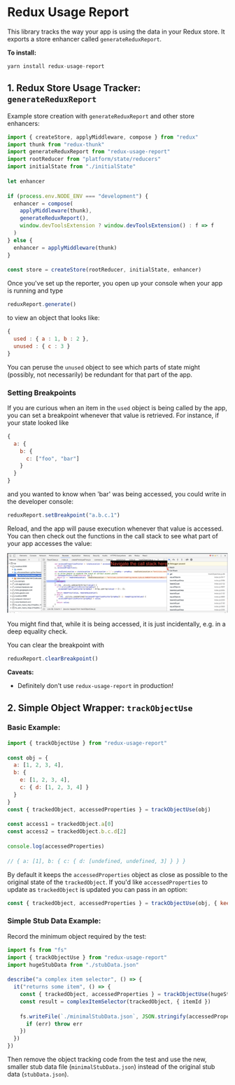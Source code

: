 # Redux Usage Report

This library tracks the way your app is using the data in your Redux store.
It exports a store enhancer called `generateReduxReport`.

**To install:**

```js
yarn install redux-usage-report
```

## 1. Redux Store Usage Tracker: `generateReduxReport`

Example store creation with `generateReduxReport` and other store enhancers:
```js
import { createStore, applyMiddleware, compose } from "redux"
import thunk from "redux-thunk"
import generateReduxReport from "redux-usage-report"
import rootReducer from "platform/state/reducers"
import initialState from "./initialState"

let enhancer

if (process.env.NODE_ENV === "development") {
  enhancer = compose(
    applyMiddleware(thunk),
    generateReduxReport(),
    window.devToolsExtension ? window.devToolsExtension() : f => f
  )
} else {
  enhancer = applyMiddleware(thunk)
}

const store = createStore(rootReducer, initialState, enhancer)
```

Once you've set up the reporter, you open up your console when your app is running and type

```js
reduxReport.generate()
```

to view an object that looks like:

```js
{
  used : { a : 1, b : 2 },
  unused : { c : 3 }
}
```

You can peruse the `unused` object to see which parts of state might (possibly, not necessarily) be redundant for that part of the app.

### Setting Breakpoints

If you are curious when an item in the `used` object is being called by the app, you can set a breakpoint whenever that value is retrieved.
For instance, if your state looked like

```js
{
  a: {
    b: {
      c: ["foo", "bar"]
    }
  }
}
```

and you wanted to know when 'bar' was being accessed, you could write in the developer console:

```js
reduxReport.setBreakpoint("a.b.c.1")
```

Reload, and the app will pause execution whenever that value is accessed.
You can then check out the functions in the call stack to see what part of your app accesses the value:

![screenshot of chrome devtools](./dev_tools_screenshot.png)

You might find that, while it is being accessed, it is just incidentally, e.g. in a deep equality check.

You can clear the breakpoint with

```js
reduxReport.clearBreakpoint()
```

**Caveats:**

* Definitely don't use `redux-usage-report` in production!

## 2. Simple Object Wrapper: `trackObjectUse`

### Basic Example:

```js
import { trackObjectUse } from "redux-usage-report"

const obj = {
  a: [1, 2, 3, 4],
  b: {
    e: [1, 2, 3, 4],
    c: { d: [1, 2, 3, 4] }
  }
}
const { trackedObject, accessedProperties } = trackObjectUse(obj)

const access1 = trackedObject.a[0]
const access2 = trackedObject.b.c.d[2]

console.log(accessedProperties)

// { a: [1], b: { c: { d: [undefined, undefined, 3] } } }
```

By default it keeps the `accessedProperties` object as close as possible to the original state of the `trackedObject`. If you'd like `accessedProperties` to update as `trackedObject` is updated you can pass in an option:

```js
const { trackedObject, accessedProperties } = trackObjectUse(obj, { keepOriginalValues: false })
```

### Simple Stub Data Example:

Record the minimum object required by the test:

```js
import fs from "fs"
import { trackObjectUse } from "redux-usage-report"
import hugeStubData from "./stubData.json"

describe("a complex item selector", () => {
  it("returns some item", () => {
    const { trackedObject, accessedProperties } = trackObjectUse(hugeStubData)
    const result = complexItemSelector(trackedObject, { itemId })

    fs.writeFile(`./minimalStubData.json`, JSON.stringify(accessedProperties), err => {
      if (err) throw err
    })
  })
})
```

Then remove the object tracking code from the test and use the new, smaller stub data file (`minimalStubData.json`) instead of the original stub data (`stubData.json`).
